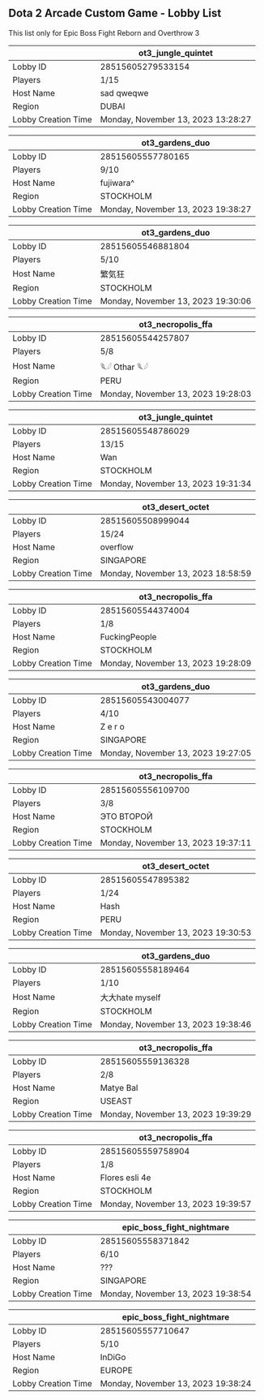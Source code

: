 ## Dota 2 Arcade Custom Game - Lobby List

This list only for Epic Boss Fight Reborn and Overthrow 3

|  | ot3_jungle_quintet |
| ------ | ------ |
| Lobby ID | 28515605279533154 |
| Players | 1/15 |
| Host Name | sad qweqwe |
| Region | DUBAI |
| Lobby Creation Time | Monday, November 13, 2023 13:28:27 |


|  | ot3_gardens_duo |
| ------ | ------ |
| Lobby ID | 28515605557780165 |
| Players | 9/10 |
| Host Name | fujiwara^ |
| Region | STOCKHOLM |
| Lobby Creation Time | Monday, November 13, 2023 19:38:27 |


|  | ot3_gardens_duo |
| ------ | ------ |
| Lobby ID | 28515605546881804 |
| Players | 5/10 |
| Host Name | 繁気狂 |
| Region | STOCKHOLM |
| Lobby Creation Time | Monday, November 13, 2023 19:30:06 |


|  | ot3_necropolis_ffa |
| ------ | ------ |
| Lobby ID | 28515605544257807 |
| Players | 5/8 |
| Host Name | 𓆰𓆪 Othar 𓆰𓆪 |
| Region | PERU |
| Lobby Creation Time | Monday, November 13, 2023 19:28:03 |


|  | ot3_jungle_quintet |
| ------ | ------ |
| Lobby ID | 28515605548786029 |
| Players | 13/15 |
| Host Name | Wan |
| Region | STOCKHOLM |
| Lobby Creation Time | Monday, November 13, 2023 19:31:34 |


|  | ot3_desert_octet |
| ------ | ------ |
| Lobby ID | 28515605508999044 |
| Players | 15/24 |
| Host Name | overflow |
| Region | SINGAPORE |
| Lobby Creation Time | Monday, November 13, 2023 18:58:59 |


|  | ot3_necropolis_ffa |
| ------ | ------ |
| Lobby ID | 28515605544374004 |
| Players | 1/8 |
| Host Name | FuckingPeople |
| Region | STOCKHOLM |
| Lobby Creation Time | Monday, November 13, 2023 19:28:09 |


|  | ot3_gardens_duo |
| ------ | ------ |
| Lobby ID | 28515605543004077 |
| Players | 4/10 |
| Host Name | Z e r o |
| Region | SINGAPORE |
| Lobby Creation Time | Monday, November 13, 2023 19:27:05 |


|  | ot3_necropolis_ffa |
| ------ | ------ |
| Lobby ID | 28515605556109700 |
| Players | 3/8 |
| Host Name | ЭТО ВТОРОЙ |
| Region | STOCKHOLM |
| Lobby Creation Time | Monday, November 13, 2023 19:37:11 |


|  | ot3_desert_octet |
| ------ | ------ |
| Lobby ID | 28515605547895382 |
| Players | 1/24 |
| Host Name | Hash |
| Region | PERU |
| Lobby Creation Time | Monday, November 13, 2023 19:30:53 |


|  | ot3_gardens_duo |
| ------ | ------ |
| Lobby ID | 28515605558189464 |
| Players | 1/10 |
| Host Name | 大大hate myself |
| Region | STOCKHOLM |
| Lobby Creation Time | Monday, November 13, 2023 19:38:46 |


|  | ot3_necropolis_ffa |
| ------ | ------ |
| Lobby ID | 28515605559136328 |
| Players | 2/8 |
| Host Name | Matye Bal |
| Region | USEAST |
| Lobby Creation Time | Monday, November 13, 2023 19:39:29 |


|  | ot3_necropolis_ffa |
| ------ | ------ |
| Lobby ID | 28515605559758904 |
| Players | 1/8 |
| Host Name | Flores esli 4e |
| Region | STOCKHOLM |
| Lobby Creation Time | Monday, November 13, 2023 19:39:57 |


|  | epic_boss_fight_nightmare |
| ------ | ------ |
| Lobby ID | 28515605558371842 |
| Players | 6/10 |
| Host Name | ??? |
| Region | SINGAPORE |
| Lobby Creation Time | Monday, November 13, 2023 19:38:54 |


|  | epic_boss_fight_nightmare |
| ------ | ------ |
| Lobby ID | 28515605557710647 |
| Players | 5/10 |
| Host Name | InDiGo |
| Region | EUROPE |
| Lobby Creation Time | Monday, November 13, 2023 19:38:24 |


